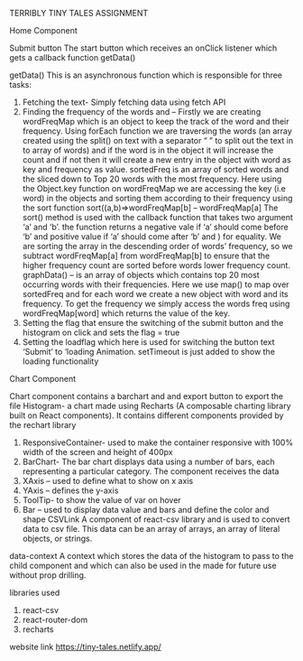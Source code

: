 TERRIBLY TINY TALES ASSIGNMENT

Home Component 

Submit button 
The start button which receives an onClick listener which gets a callback function getData()

getData()
This is an asynchronous function which is responsible for three tasks:
1.	Fetching the text- Simply fetching data using fetch API 
2.	Finding the frequency of the words and – Firstly we are creating wordFreqMap which is an object to keep the track of the word and their frequency. Using forEach function we are traversing the words (an array created using the split() on text with a separator  “ ”  to split out the text in to array of words) and if the word is in the object it will increase the count and if not then it will create a new entry in the object with word as key and frequency as value.
sortedFreq is an array of sorted words and the sliced down to Top 20 words with the most frequency. Here using the Object.key function on wordFreqMap we are accessing the key (i.e word) in the objects and sorting them according to their frequency using the sort function
sort((a,b)=>wordFreqMap[b] – wordFreqMap[a]
The sort() method is used with the callback function that takes two argument ‘a’ and ‘b’. the function returns a negative vale if ‘a’ should come before ‘b’ and positive value if ‘a’ should come after ‘b’ and ) for equality. We are sorting the array in the descending order of words’ frequency, so we subtract wordFreqMap[a] from wordFreqMap[b] to ensure that the higher frequency count are sorted before words lower frequency count. 
graphData() – is an array of objects which contains top 20 most occurring words with their frequencies. Here we use map() to map over sortedFreq and for each word we create a new object with word and its frequency. To get the frequency we simply access the words freq using wordFreqMap[word] which returns the value of the key. 
3.	Setting the flag that ensure the switching of the submit button and the histogram on click and sets the flag = true 
4.	Setting the loadflag which here is used for switching the button text ‘Submit’ to ‘loading Animation. setTimeout is just added to show the loading functionality


Chart Component

Chart component contains a barchart and and export button to export the file 
Histogram- a chart made using Recharts (A composable charting library built on React components). It contains different components provided by the rechart library
1.	ResponsiveContainer- used to make the container responsive with 100% width of the screen and height of 400px
2.	BarChart- The bar chart displays data using a number of bars, each representing a particular category. The component receives the data 
3.	XAxis – used to define what to show on x axis
4.	YAxis – defines the y-axis  
5.	ToolTip- to show the value of var on hover
6.	Bar – used to display data value and bars and define the color and shape
CSVLink
A component of react-csv library and is used to convert data to csv file. This data can be an array of arrays, an array of literal objects, or strings.

data-context 
A context which stores the data of the histogram to pass to the child component and which can also be used in the made for future use without prop drilling. 

libraries used 
1.	react-csv 
2.	react-router-dom
3.	recharts

website link 
https://tiny-tales.netlify.app/




